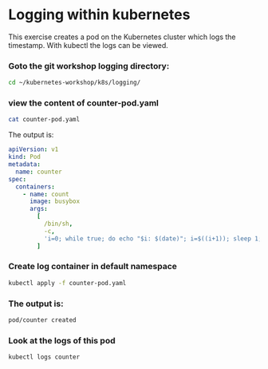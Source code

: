 # Logging within kubernetes

This exercise creates a pod on the Kubernetes cluster which logs the timestamp.
With kubectl the logs can be viewed.

### Goto the git workshop logging directory:

```bash
cd ~/kubernetes-workshop/k8s/logging/
````

### view the content of counter-pod.yaml

```bash
cat counter-pod.yaml
````

The output is:

```yaml
apiVersion: v1
kind: Pod
metadata:
  name: counter
spec:
  containers:
    - name: count
      image: busybox
      args:
        [
          /bin/sh,
          -c,
          'i=0; while true; do echo "$i: $(date)"; i=$((i+1)); sleep 1; done',
        ]
```

### Create log container in default namespace

```bash
kubectl apply -f counter-pod.yaml
````

### The output is:

```bash
pod/counter created
````

### Look at the logs of this pod

```bash
kubectl logs counter
````
